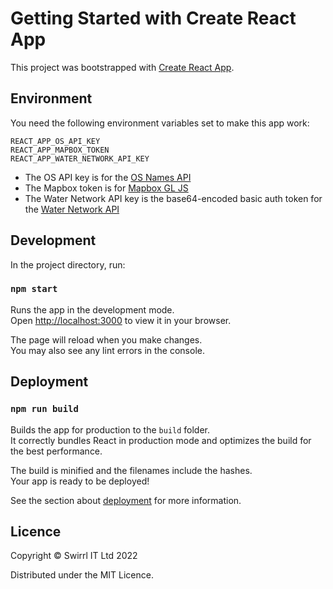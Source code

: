 # Getting Started with Create React App

This project was bootstrapped with [Create React App](https://github.com/facebook/create-react-app).

## Environment

You need the following environment variables set to make this app work:

```
REACT_APP_OS_API_KEY
REACT_APP_MAPBOX_TOKEN
REACT_APP_WATER_NETWORK_API_KEY
```

- The OS API key is for the [OS Names API](https://osdatahub.os.uk/docs/names/gettingStarted)
- The Mapbox token is for [Mapbox GL JS](https://account.mapbox.com)
- The Water Network API key is the base64-encoded basic auth token for the [Water Network API](https://defra-water-network-prod.publishmydata.com/water-network/)

## Development

In the project directory, run:

### `npm start`

Runs the app in the development mode.\
Open [http://localhost:3000](http://localhost:3000) to view it in your browser.

The page will reload when you make changes.\
You may also see any lint errors in the console.

## Deployment

### `npm run build`

Builds the app for production to the `build` folder.\
It correctly bundles React in production mode and optimizes the build for the best performance.

The build is minified and the filenames include the hashes.\
Your app is ready to be deployed!

See the section about [deployment](https://facebook.github.io/create-react-app/docs/deployment) for more information.

## Licence

Copyright © Swirrl IT Ltd 2022

Distributed under the MIT Licence.

